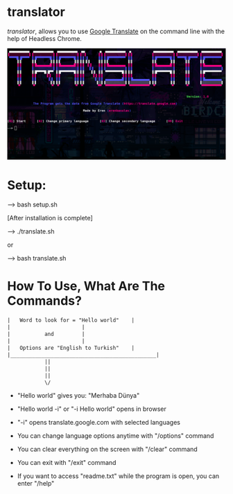 # translator
*translator*, allows you to use [Google Translate](https://translate.google.com) on the command line with the help of Headless Chrome.

![TRsozluk Gorsel](https://github.com/erenbasulas/translator/blob/master/pic/translate.png?raw=true)


# Setup:

--> bash setup.sh

[After installation is complete]

--> ./translate.sh

or

--> bash translate.sh

# How To Use, What Are The Commands?

```
|	Word to look for = "Hello world"	|
|						|
|			and			|
|						|
|	Options are "English to Turkish"	|
|_______________________________________________|
			||
			||
			||
			\/
```

* "Hello world" gives you: "Merhaba Dünya"

* "Hello world -i" or "-i Hello world" opens in browser

* "-i" opens translate.google.com with selected languages

* You can change language options anytime with "/options" command

* You can clear everything on the screen with "/clear" command

* You can exit with "/exit" command

* If you want to access "readme.txt" while the program is open, you can enter "/help"
